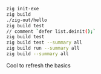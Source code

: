 

```bash
zig init-exe  
zig build
./zig-out/hello
zig build test  
// comment `defer list.deinit();`
zig build test  
zig build test --summary all
zig build run --summary all
zig build --summary all
```

Cool to refresh the basics

